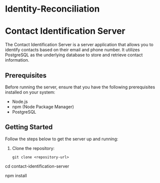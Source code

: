 # Identity-Reconciliation
# Contact Identification Server

The Contact Identification Server is a server application that allows you to identify contacts based on their email and phone number. It utilizes PostgreSQL as the underlying database to store and retrieve contact information.

## Prerequisites

Before running the server, ensure that you have the following prerequisites installed on your system:

- Node.js
- npm (Node Package Manager)
- PostgreSQL

## Getting Started

Follow the steps below to get the server up and running:

1. Clone the repository:

   ```shell
   git clone <repository-url>

cd contact-identification-server

npm install

